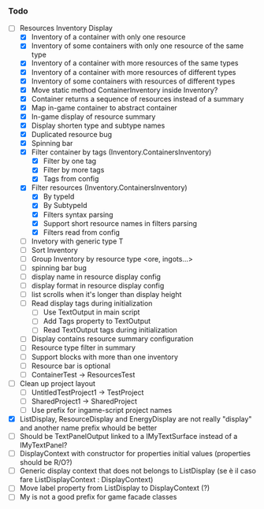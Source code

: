 ﻿### Todo

- [ ] Resources Inventory Display
  - [x] Inventory of a container with only one resource
  - [x] Inventory of some containers with only one resource of the same type
  - [x] Inventory of a container with more resources of the same types
  - [x] Inventory of a container with more resources of different types
  - [x] Inventory of some containers with resources of different types
  - [x] Move static method ContainerInventory inside Inventory?
  - [x] Container returns a sequence of resources instead of a summary
  - [x] Map in-game container to abstract container
  - [x] In-game display of resource summary
  - [x] Display shorten type and subtype names
  - [x] Duplicated resource bug
  - [x] Spinning bar
  - [x] Filter container by tags (Inventory.ContainersInventory)
    - [x] Filter by one tag
    - [x] Filter by more tags
    - [x] Tags from config
  - [x] Filter resources (Inventory.ContainersInventory)
    - [x] By typeId
    - [x] By SubtypeId
    - [x] Filters syntax parsing
    - [x] Support short resource names in filters parsing
    - [x] Filters read from config
  - [ ] Invetory with generic type T
  - [ ] Sort Inventory
  - [ ] Group Inventory by resource type <ore, ingots...>
  - [ ] spinning bar bug
  - [ ] display name in resource display config
  - [ ] display format in resource display config
  - [ ] list scrolls when it's longer than display height
  - [ ] Read display tags during initialization
    - [ ] Use TextOutput in main script
    - [ ] Add Tags property to TextOutput
    - [ ] Read TextOutput tags during initialization
  - [ ] Display contains resource summary configuration
  - [ ] Resource type filter in summary
  - [ ] Support blocks with more than one inventory
  - [ ] Resource bar is optional
  - [ ] ContainerTest -> ResourcesTest
- [ ] Clean up project layout
  - [ ] UntitledTestProject1 -> TestProject
  - [ ] SharedProject1 -> SharedProject
  - [ ] Use prefix for ingame-script project names
- [x] ListDisplay, ResourceDisplay and EnergyDisplay are not really "display" and another name prefix whould be better
- [ ] Should be TextPanelOutput linked to a IMyTextSurface instead of a IMyTextPanel?
- [ ] DisplayContext with constructor for properties initial values (properties should be R/O?)
- [ ] Generic display context that does not belongs to ListDisplay (se è il caso fare ListDisplayContext : DisplayContext)
- [ ] Move label property from ListDisplay to DisplayContext (?)
- [ ] My is not a good prefix for game facade classes